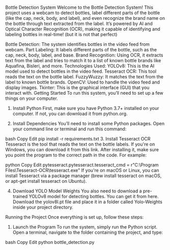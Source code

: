 Bottle Detection System
Welcome to the Bottle Detection System! This project uses a webcam to detect bottles, label different parts of the bottle (like the cap, neck, body, and label), and even recognize the brand name on the bottle through text extracted from the label. It’s powered by AI and Optical Character Recognition (OCR), making it capable of identifying and labeling bottles in real-time! (but it is not that perfect)


Bottle Detection: The system identifies bottles in the video feed from webcam.
Part Labeling: It labels different parts of the bottle, such as the cap, neck, body, label, and base.
Brand Recognition: Using OCR, it extracts text from the label and tries to match it to a list of known bottle brands like Aquafina, Bisleri, and more.
Technologies Used:
YOLOv8: This is the AI model used to detect bottles in the video feed.
Tesseract OCR: This tool reads the text on the bottle label.
FuzzyWuzzy: It matches the text from the label to known bottle brands.
OpenCV: Used to handle the video feed and display images.
Tkinter: This is the graphical interface (GUI) that you interact with.
Getting Started
To run this system, you’ll need to set up a few things on your computer. 

1. Install Python
First, make sure you have Python 3.7+ installed on your computer. If not, you can download it from python.org.

2. Install Dependencies
You’ll need to install some Python packages. Open your command line or terminal and run this command:

bash
Copy
Edit
pip install -r requirements.txt
3. Install Tesseract OCR
Tesseract is the tool that reads the text on the bottle labels. If you're on Windows, you can download it from this link. After installing it, make sure you point the program to the correct path in the code. For example:

python
Copy
Edit
pytesseract.pytesseract.tesseract_cmd = r"C:\Program Files\Tesseract-OCR\tesseract.exe"
If you're on macOS or Linux, you can install Tesseract via a package manager (brew install tesseract on macOS, or apt-get install tesseract on Ubuntu).

4. Download YOLO Model Weights
You also need to download a pre-trained YOLOv8 model for detecting bottles. You can get it from here. Download the yolov8l.pt file and place it in a folder called Yolo-Weights inside your project directory.

Running the Project
Once everything is set up, follow these steps:

1. Launch the Program
To run the system, simply run the Python script. Open a terminal, navigate to the folder containing the project, and type:

bash
Copy
Edit
python bottle_detection.py
